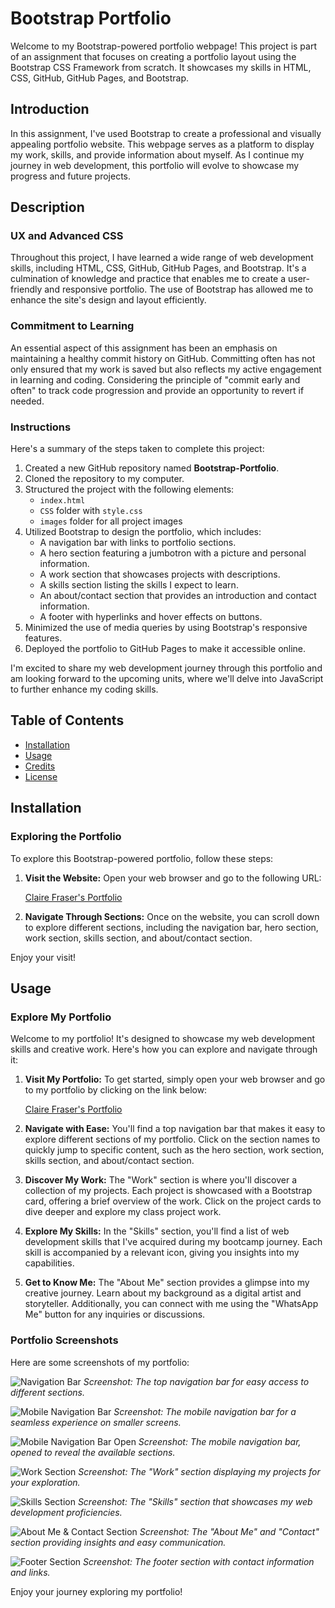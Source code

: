 # Bootstrap Portfolio

Welcome to my Bootstrap-powered portfolio webpage! This project is part of an assignment that focuses on creating a portfolio layout using the Bootstrap CSS Framework from scratch. It showcases my skills in HTML, CSS, GitHub, GitHub Pages, and Bootstrap.

## Introduction

In this assignment, I've used Bootstrap to create a professional and visually appealing portfolio website. This webpage serves as a platform to display my work, skills, and provide information about myself. As I continue my journey in web development, this portfolio will evolve to showcase my progress and future projects.

## Description

### UX and Advanced CSS

Throughout this project, I have learned a wide range of web development skills, including HTML, CSS, GitHub, GitHub Pages, and Bootstrap. It's a culmination of knowledge and practice that enables me to create a user-friendly and responsive portfolio. The use of Bootstrap has allowed me to enhance the site's design and layout efficiently.

### Commitment to Learning

An essential aspect of this assignment has been an emphasis on maintaining a healthy commit history on GitHub. Committing often has not only ensured that my work is saved but also reflects my active engagement in learning and coding. Considering the principle of "commit early and often" to track code progression and provide an opportunity to revert if needed.

### Instructions

Here's a summary of the steps taken to complete this project:

1. Created a new GitHub repository named **Bootstrap-Portfolio**.
2. Cloned the repository to my computer.
3. Structured the project with the following elements:
    - `index.html`
    - `CSS` folder with `style.css`
    - `images` folder for all project images
4. Utilized Bootstrap to design the portfolio, which includes:
    - A navigation bar with links to portfolio sections.
    - A hero section featuring a jumbotron with a picture and personal information.
    - A work section that showcases projects with descriptions.
    - A skills section listing the skills I expect to learn.
    - An about/contact section that provides an introduction and contact information.
    - A footer with hyperlinks and hover effects on buttons.
5. Minimized the use of media queries by using Bootstrap's responsive features.
6. Deployed the portfolio to GitHub Pages to make it accessible online.

I'm excited to share my web development journey through this portfolio and am looking forward to the upcoming units, where we'll delve into JavaScript to further enhance my coding skills.

## Table of Contents

* [Installation](#installation)
* [Usage](#usage)
* [Credits](#credits)
* [License](#license)


## Installation

### Exploring the Portfolio

To explore this Bootstrap-powered portfolio, follow these steps:

1. **Visit the Website:** Open your web browser and go to the following URL:

   [Claire Fraser's Portfolio](https://clairefraser121.github.io/Bootstrap-Portfolio-Creative-Canvas/)

2. **Navigate Through Sections:** Once on the website, you can scroll down to explore different sections, including the navigation bar, hero section, work section, skills section, and about/contact section.

Enjoy your visit!


## Usage

### Explore My Portfolio

Welcome to my portfolio! It's designed to showcase my web development skills and creative work. Here's how you can explore and navigate through it:

1. **Visit My Portfolio:** To get started, simply open your web browser and go to my portfolio by clicking on the link below:

   [Claire Fraser's Portfolio](https://clairefraser121.github.io/Bootstrap-Portfolio-Creative-Canvas/)

2. **Navigate with Ease:** You'll find a top navigation bar that makes it easy to explore different sections of my portfolio. Click on the section names to quickly jump to specific content, such as the hero section, work section, skills section, and about/contact section.

3. **Discover My Work:** The "Work" section is where you'll discover a collection of my projects. Each project is showcased with a Bootstrap card, offering a brief overview of the work. Click on the project cards to dive deeper and explore my class project work.

4. **Explore My Skills:** In the "Skills" section, you'll find a list of web development skills that I've acquired during my bootcamp journey. Each skill is accompanied by a relevant icon, giving you insights into my capabilities.

5. **Get to Know Me:** The "About Me" section provides a glimpse into my creative journey. Learn about my background as a digital artist and storyteller. Additionally, you can connect with me using the "WhatsApp Me" button for any inquiries or discussions.

### Portfolio Screenshots

Here are some screenshots of my portfolio:

![Navigation Bar](./images/desktopNavBar.png) 
*Screenshot: The top navigation bar for easy access to different sections.*

![Mobile Navigation Bar](./images/mobileNavBar.png)
*Screenshot: The mobile navigation bar for a seamless experience on smaller screens.*

![Mobile Navigation Bar Open](./images/mobileNavBarOpen.png)
*Screenshot: The mobile navigation bar, opened to reveal the available sections.*

![Work Section](./images/worksection.png)
*Screenshot: The "Work" section displaying my projects for your exploration.*

![Skills Section](./images/skillsSection.png)
*Screenshot: The "Skills" section that showcases my web development proficiencies.*

![About Me & Contact Section](./images/aboutMeContactSection.png)
*Screenshot: The "About Me" and "Contact" section providing insights and easy communication.*

![Footer Section](./images/aboutMeContactSection.png)
*Screenshot: The footer section with contact information and links.*

Enjoy your journey exploring my portfolio!
